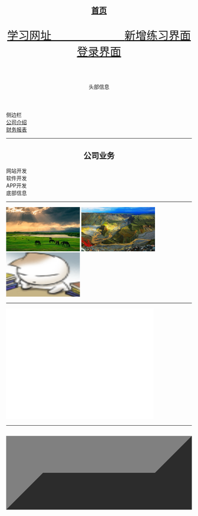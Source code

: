 <!DOCTYPE html>
</body>
    <!--以下内容为标题链接-->
    <body>
        <!--指定a herf连接属性-->  <!--style="text-align:center"表示居中-->
        <nav>
            <h1 style="text-align:center"><a href="./1练习主页.html">首页 </a></h1>
            <pre style="text-align:center;font-size:30px;color: rgb(245, 10, 10);">
<a href="./学习网址.html">学习网址           </a><a href="./新增练习界面.html">新增练习界面</a>
<a href="./登录.html">登录界面</a>
            </pre>
        </nav>
        <!--以下内容为头部标题-->
        <header>
            头部信息
        </header>
        <!--以下内容为侧边标题-->
        <aside>
            侧边栏
        </aside>
        <main>
            <section>
                <article>
                    <!--插入文件-->
                <nav>
                    <a href="./智慧云社区项目书.pdf">公司介绍 </a><!--以下内容为另起一行<br>--><br>
                    <a href="./自动计算丁字账、余额表及财务报表.xls">财务报表 </a>
                </nav>
                </article>
            <!--<hr />添加水平线，分割线-->
                <hr size="10" color="red" width="100%"/>
            <!--以下内容为序列内容-->
                <h1 style="text-align:center">公司业务</h1>
                <div>
                    <div>网站开发</div>
                    <div>软件开发</div>
                    <div>APP开发</div>
                </div>
            </section>
        </main>
        <footer>底部信息</footer>
        <hr size="10" color="yellow" width="100%"/>
    </body> 
<!--img格式为插入图片-->
<body>
<img src="./图片1.jpg" id="background" width="200" height="120"/>
<img src="./图片2.jpg" id="background" width="200" height="120"/><br>
<img src="./动态图1.gif" id="background" width="200" height="120"/><br>
<hr size="10" color="purple" width="100%"/>
</body>
<body>
<!--embed嵌入文件-->
<embed src="./智慧云社区项目书.pdf" width="400" height="300">
</body>
<!--分割线-->
<body>
<hr size="10" color="white" width="100%"/>
</body>
<!--<table><table border="500"></table>定义网页表格属性-->
<body>
    <table><table border="100"></table>
</body>
</body>
</html>
